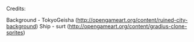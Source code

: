 Credits:

Background - TokyoGeisha (http://opengameart.org/content/ruined-city-background)
Ship - surt (http://opengameart.org/content/gradius-clone-sprites)
